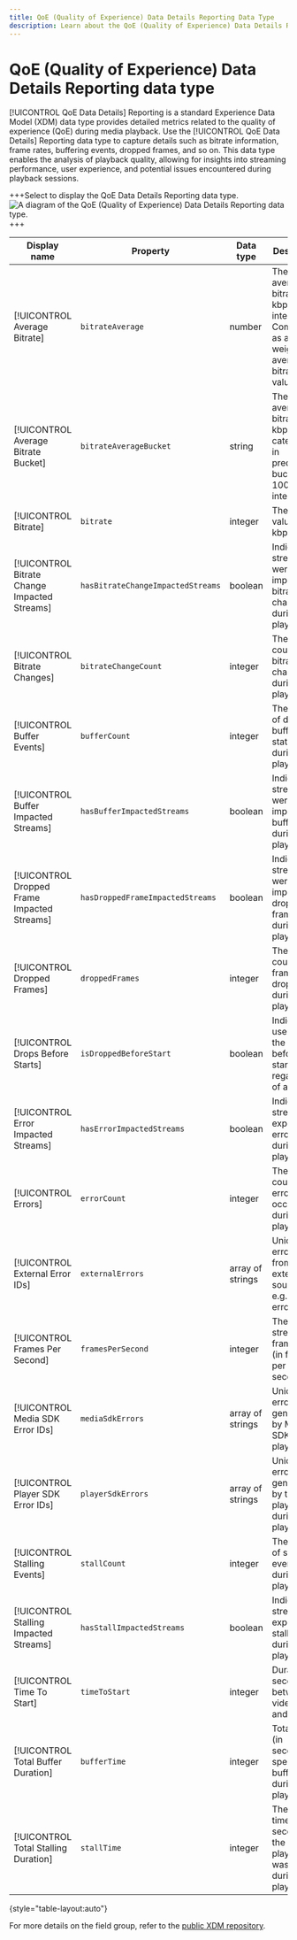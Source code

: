```yaml
---
title: QoE (Quality of Experience) Data Details Reporting Data Type
description: Learn about the QoE (Quality of Experience) Data Details Reporting Data Type Experience Data Model (XDM) data type.
---
```

# QoE (Quality of Experience) Data Details Reporting data type

[!UICONTROL QoE Data Details] Reporting is a standard Experience Data Model (XDM) data type provides detailed metrics related to the quality of experience (QoE) during media playback. Use the [!UICONTROL QoE Data Details] Reporting data type to capture details such as bitrate information, frame rates, buffering events, dropped frames, and so on. This data type enables the analysis of playback quality, allowing for insights into streaming performance, user experience, and potential issues encountered during playback sessions.

+++Select to display the QoE Data Details Reporting data type.
![A diagram of the QoE (Quality of Experience) Data Details Reporting data type.](../images/data-types/qoe-data-details-reporting.png)
+++

| Display name                           | Property                   | Data type | Description                                                                                      |
|----------------------------------------|----------------------------|-----------|--------------------------------------------------------------------------------------------------|
| [!UICONTROL Average Bitrate]           | `bitrateAverage`         | number    | The average bitrate (in kbps, integer). Computed as a weighted average of bitrate values.        |
| [!UICONTROL Average Bitrate Bucket]    | `bitrateAverageBucket`   | string    | The average bitrate (in kbps) categorized in predefined buckets at 100kbps intervals.            |
| [!UICONTROL Bitrate]                   | `bitrate`                | integer   | The bitrate value (in kbps).                                                                      |
| [!UICONTROL Bitrate Change Impacted Streams] | `hasBitrateChangeImpactedStreams` | boolean | Indicates if streams were impacted by bitrate changes during playback.                             |
| [!UICONTROL Bitrate Changes]           | `bitrateChangeCount`     | integer   | The total count of bitrate changes during playback.                                                |
| [!UICONTROL Buffer Events]             | `bufferCount`            | integer   | The count of different buffer states during playback.                                               |
| [!UICONTROL Buffer Impacted Streams]   | `hasBufferImpactedStreams` | boolean | Indicates if streams were impacted by buffering during playback.                                    |
| [!UICONTROL Dropped Frame Impacted Streams] | `hasDroppedFrameImpactedStreams` | boolean | Indicates if streams were impacted by dropped frames during playback.                               |
| [!UICONTROL Dropped Frames]            | `droppedFrames`          | integer   | The total count of frames dropped during playback.                                                 |
| [!UICONTROL Drops Before Starts]       | `isDroppedBeforeStart`   | boolean   | Indicates if users quit the video before its start, regardless of ads.                             |
| [!UICONTROL Error Impacted Streams]    | `hasErrorImpactedStreams` | boolean   | Indicates if streams experienced errors during playback.                                            |
| [!UICONTROL Errors]                    | `errorCount`             | integer   | The total count of errors that occurred during playback.                                            |
| [!UICONTROL External Error IDs]        | `externalErrors`         | array of strings | Unique error IDs from external sources, e.g., CDN errors.                                        |
| [!UICONTROL Frames Per Second]         | `framesPerSecond`        | integer   | The current stream frame-rate (in frames per second).                                              |
| [!UICONTROL Media SDK Error IDs]       | `mediaSdkErrors`         | array of strings | Unique error IDs generated by Media SDK during playback.                                         |
| [!UICONTROL Player SDK Error IDs]      | `playerSdkErrors`        | array of strings | Unique error IDs generated by the player SDK during playback.                                 |
| [!UICONTROL Stalling Events]           | `stallCount`             | integer   | The count of stalling events during playback.                                                       |
| [!UICONTROL Stalling Impacted Streams] | `hasStallImpactedStreams` | boolean   | Indicates if streams experienced stalling during playback.                                           |
| [!UICONTROL Time To Start]             | `timeToStart`            | integer   | Duration (in seconds) between video load and start.                                                |
| [!UICONTROL Total Buffer Duration]     | `bufferTime`             | integer   | Total time (in seconds) spent buffering during playback.                                           |
| [!UICONTROL Total Stalling Duration]   | `stallTime`              | integer   | The total time (in seconds) the playback was stalled during playback.                               |

{style="table-layout:auto"}

For more details on the field group, refer to the [public XDM repository](https://github.com/adobe/xdm/blob/master/components/datatypes/qoedatadetails.schema.json).

